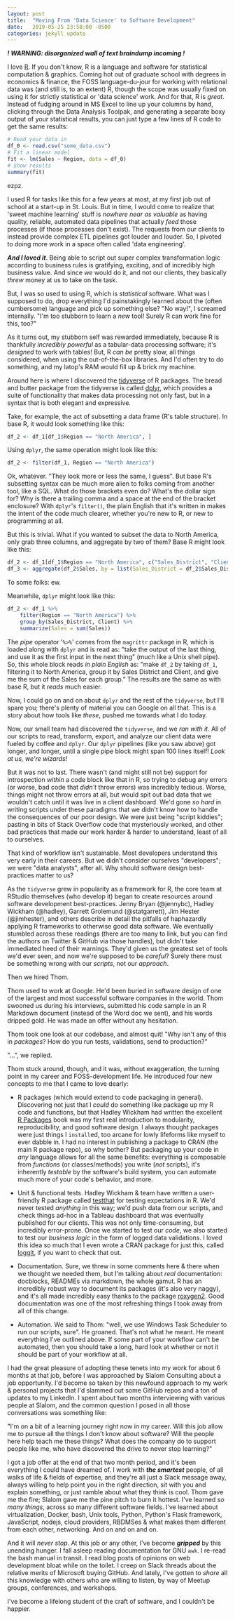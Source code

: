 ```yaml
---
layout: post
title:  "Moving From 'Data Science' to Software Development"
date:   2019-05-25 23:58:00 -0500
categories: jekyll update
---
```


***! WARNING: disorganized wall of text braindump incoming !***

I love [R](https://www.r-project.org/). If you don't know, R is a language and
software for statistical computation & graphics. Coming hot out of graduate
school with degrees in economics & finance, the FOSS language-du-jour for
working with relational data was (and still is, to an extent) R, though the
scope was usually fixed on using it for strictly statistical or 'data science'
work. And for that, R is *great*. Instead of fudging around in MS Excel to line
up your columns by hand, clicking through the Data Analysis Toolpak, and
generating a separate boxy output of your statistical results, you can just type
a few lines of R code to get the same results:

```r
# Read your data in
df_0 <- read.csv("some_data.csv")
# Fit a linear model
fit <- lm(Sales ~ Region, data = df_0)
# Show results
summary(fit)
```

ezpz.

I used R for tasks like this for a few years at most, at my first job out of
school at a start-up in St. Louis. But in time, I would come to realize that
'sweet machine learning' stuff is *nowhere near as valuable* as having quality,
reliable, automated data pipelines that actually *feed* those processes (if
those processes don't exist). The requests from our clients to instead provide
complex ETL pipelines got louder and louder. So, I pivoted to doing more work in
a space often called 'data engineering'.

***And I loved it***. Being able to script out super complex transformation
logic according to business rules is gratifying, exciting, and of incredibly
high business value. And since *we* would do it, and not our clients, they
basically *threw* money at us to take on the task.

But, I was so used to using R, which is *statistical* software. What was I
supposed to do, drop everything I'd painstakingly learned about the (often
cumbersome) language and pick up something else? "No way!", I screamed
internally. "I'm too stubborn to learn a *new* tool! Surely R can work fine for
this, too?"

As it turns out, my stubborn self was rewarded immediately, because R is
thankfully *incredibly powerful* as a tabular-data processing software; it's
*designed* to work with tables! But, R *can be* pretty slow, all things
considered, when using the out-of-the-box libraries. And I'd often try to do
something, and my latop's RAM would fill up & brick my machine.

Around here is where I discovered the [tidyverse](https://www.tidyverse.org/) of
R packages. The bread and butter package from the tidyverse is called
[dplyr](https://dplyr.tidyverse.org/), which provides a suite of functionality
that makes data processing not only fast, but in a syntax that is both
elegant and expressive.

Take, for example, the act of subsetting a data frame (R's table structure). In
base R, it would look something like this:

```r
df_2 <- df_1[df_1$Region == "North America", ]
```

Using `dplyr`, the same operation might look like this:

```r
df_2 <- filter(df_1, Region == "North America")
```

Ok, whatever. "They look more or less the same, I guess". But base R's
subsetting syntax can be much more alien to folks coming from another tool, like
a SQL. What do those brackets even do? What's the dollar sign for? Why is there
a trailing comma and a space at the end of the bracket enclosure? With `dplyr`'s
`filter()`, the plain English that it's written in makes the intent of the code
much clearer, whether you're new to R, or new to programming at all.

But this is trivial. What if you wanted to subset the data to North America,
only grab three columns, and aggregate by two of them? Base R might look like
this:

```r
df_2 <- df_1[df_1$Region == "North America", c("Sales_District", "Client", "Sales")]
df_3 <- aggregate(df_2$Sales, by = list(Sales_District = df_2$Sales_District, Client = df_2$Client), FUN = sum)
```

To some folks: ew.

Meanwhile, `dplyr` might look like this:

```r
df_2 <- df_1 %>%
    filter(Region == "North America") %>%
    group_by(Sales_District, Client) %>%
    summarize(Sales = sum(Sales))
```

The *pipe* operator '`%>%`' comes from the `magrittr` package in R, which is
loaded along with `dplyr` and is read as: "take the output of the last thing,
and use it as the first input in the next thing" (much like a Unix shell pipe).
So, this whole block reads *in plain English* as: "make `df_2` by taking `df_1`,
filtering it to North America, group it by Sales District and Client, and give
me the sum of the Sales for each group." The results are the same as with base
R, but it *reads* much easier.

Now, I could go on and on about `dplyr` and the rest of the `tidyverse`, but
I'll spare you; there's plenty of material you can Google on all that. This is a
story about how tools like *these*, pushed me towards what I do today.

Now, our small team had discovered the `tidyverse`, and we *ran with it*. All of
our scripts to read, transform, export, and analyze our client data were fueled
by coffee and `dplyr`. Our `dplyr` pipelines (like you saw above) got longer,
and longer, until a single pipe block might span 100 lines itself! *Look at us,
we're wizards!*

But it was not to last. There wasn't (and might still not be) support for
introspection *within* a code block like that in R, so trying to debug any
errors (or worse, bad code that *didn't* throw errors) was incredibly tedious.
Worse, things might not throw errors at all, but would spit out bad data that we
wouldn't catch until it was live in a client dashboard. We'd gone *so hard* in
writing scripts under these paradigms that we didn't know how to handle the
consequences of our poor design. We were just being "script kiddies"; pasting in
bits of Stack Overflow code that mysteriously worked, and other bad practices
that made our work harder & harder to understand, least of all to ourselves.

That kind of workflow isn't sustainable. Most developers understand this very
early in their careers. But we didn't consider ourselves "developers"; we were
"data analysts", after all. Why should software design best-practices matter to
us?

As the `tidyverse` grew in popularity as a framework for R, the core team at
RStudio themselves (who develop it) began to create resources around software
development best-practices. Jenny Bryan (@jennybc), Hadley Wickham (@hadley),
Garrett Grolemund (@statgarrett), Jim Hester (@jimhester), and others describe
in detail the pitfalls of haphazardly applying R frameworks to otherwise good
data software. We eventually stumbled across these readings (there are too many
to link, but you can find the authors on Twitter & GitHub via those handles),
but didn't take immediated heed of their warnings. They'd given us the greatest
set of tools we'd ever seen, and now we're supposed to be *careful*? Surely
there must be something wrong with our *scripts*, not our *approach*.

Then we hired Thom.

Thom used to work at Google. He'd been buried in software design of one of the
largest and most successful software companies in the world. Thom swooned us
during his interviews, submitted his code sample in an R Markdown document
(instead of the Word doc we sent), and his words dripped gold. He was made an
offer without any hesitation.

Thom took one look at our codebase, and almost quit! "Why isn't any of this in
*packages*? How do you run tests, validations, send to production?"

"...", we replied.

Thom stuck around, though, and it was, without exaggeration, the turning point
in my career and FOSS-development life. He introduced four new concepts to me
that I came to love dearly:

- R packages (which would extend to code packaging in general). Discovering not
  just that I *could* do something like package up my R code and functions, but
  that Hadley Wickham had written the excellent [R
  Packages](http://r-pkgs.had.co.nz/) book was my first real introduction to
  modularity, reproducibility, and good software design. I always thought
  packages were just things I `install`ed, too arcane for lowly lifeforms like
  myself to ever dabble in. I had no interest in publishing a package to CRAN
  (the main R package repo), so why bother? But packaging up your code in *any*
  language allows for all the same benefits: everything is composable from
  *functions* (or classes/methods) you write (*not* scripts), it's inherently
  *testable* by the software's build system, you can automate much more of your
  code's behavior, and more.

- Unit & functional tests. Hadley Wickham & team have written a user-friendly R
  package called [testthat](https://testthat.r-lib.org/) for testing
  expectations in R. We'd never tested *anything* in this way; we'd push data
  from our scripts, and check things ad-hoc in a Tableau dashboard that was
  eventually published for our clients. This was not only time-consuming, but
  incredibly error-prone. Once we started to test our *code*, we also started to
  test our *business logic* in the form of logged data validations. I loved this
  idea so much that I even wrote a CRAN package for just this, called
  [loggit](https://github.com/ryapric/loggit), if you want to check that out.

- Documentation. Sure, we threw in some comments here & there when we thought we
  needed them, but I'm talking about *real* documentation: docblocks, READMEs
  via markdown, the whole gamut. R has an incredibly robust way to document its
  packages (it's also very naggy), and it's all made incredibly easy thanks to
  the package [roxygen2](https://github.com/yihui/roxygen2). Good documentation
  was one of the most refreshing things I took away from all of this change.

- Automation. We said to Thom: "well, we use Windows Task Scheduler to run our
  scripts, sure". He groaned. That's not what he meant. He meant everything I've
  outlined above. If some part of your workflow can't be automated, then you
  should take a long, hard look at whether or not it should be part of your
  workflow at all.

I had the great pleasure of adopting these tenets into my work for about 6
months at that job, before I was approached by Slalom Consulting about a job
opportunity. I'd become so taken by this newfound approach to my work & personal
projects that I'd slammed out some GitHub repos and a ton of updates to my
LinkedIn. I spent about two months interviewing with various people at Slalom,
and the common question I posed in all those conversations was something like:

"I'm on a bit of a learning journey right now in my career. Will this job
allow me to pursue all the things I don't know about software? Will the people
here help teach me these things? What does the company do to support people like
me, who have discovered the drive to never stop learning?"

I got a job offer at the end of that two month period, and it's been everything
I could have dreamed of. I work with ***the smartest*** people, of all walks of
life & fields of expertise, and they're all just a Slack message away, always
willing to help point you in the right direction, sit with you and explain
something, or just ramble about what they think is cool. Thom gave me the fire;
Slalom gave me the pine pitch to burn it hottest. I've learned *so many things*,
across so many different software fields. I've learned about virtualization,
Docker, bash, Unix tools, Python, Python's Flask framework, JavaScript, nodejs,
cloud providers, RBDMSes & what makes them different from each other,
networking. And on and on and on.

And it will *never stop*. At this job or any other, I've become ***gripped*** by
this unending hunger. I fall asleep reading documentation for GNU `awk`. I
re-read the bash manual in transit. I read blog posts of opinions on web
development bloat while on the toilet. I creep on Slack threads about the
relative merits of Microsoft buying GitHub. And lately, I've gotten to *share*
all this knowledge with others who are willing to listen, by way of Meetup
groups, conferences, and workshops.

I've become a lifelong student of the craft of software, and I couldn't be
happier.
